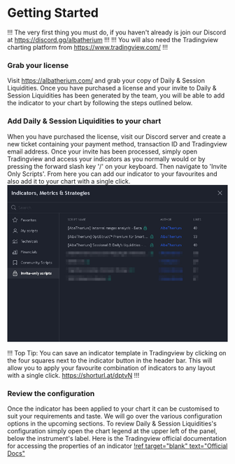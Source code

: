 # Getting Started
!!!
The very first thing you must do, if you haven't already is join our Discord at https://discord.gg/albatherium
!!!
!!!
You will also need the Tradingview charting platform from https://www.tradingview.com/
!!!

### Grab your license

Visit https://albatherium.com/ and grab your copy of Daily & Session Liquidities. <!-- TODO Learn the process from the team -->
Once you have purchased a license and your invite to Daily & Session Liquidities has been generated by the team, you will be able to add the indicator to your chart by following the steps outlined below.

### Add Daily & Session Liquidities to your chart 
When you have purchased the license, visit our Discord server and create a new ticket containing your payment method, transaction ID and Tradingview email address. Once your invite has been processed, simply open Tradingview and access your indicators as you normally would or by pressing the forward slash key '/' on your keyboard. Then navigate to 'Invite Only Scripts'. From here you can add our indicator to your favourites and also add it to your chart with a single click.
![](/assets/img/docs-optisctruct-1-getting-started-1-indicator-modal.jpg)

!!!
Top Tip: You can save an indicator template in Tradingview by clicking on the four squares next to the indicator button in the header bar. This will allow you to apply your favourite combination of indicators to any layout with a single click. https://shorturl.at/dptvN
!!!

### Review the configuration
Once the indicator has been applied to your chart it can be customised to suit your requirements and taste. We will go over the various configuration options in the upcoming sections. To review Daily & Session Liquidities's configuration simply open the chart legend at the upper left of the panel, below the instrument's label. Here is the Tradingview official documentation for accessing the properties of an indicator [!ref target="blank" text="Official Docs"](https://shorturl.at/isyY6)